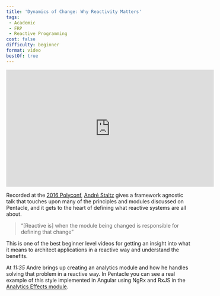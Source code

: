 ```yaml
---
title: 'Dynamics of Change: Why Reactivity Matters'
tags:
 - Academic
 - FRP
 - Reactive Programming
cost: false
difficulty: beginner
format: video
bestOf: true
---
```

<iframe width="560" height="315" src="https://www.youtube.com/embed/v68ppDlvHqs" frameborder="0" allow="accelerometer; autoplay; encrypted-media; gyroscope; picture-in-picture" allowfullscreen></iframe>

Recorded at the [2016 Polyconf](https://16.polyconf.com/), [André Staltz](https://twitter.com/andrestaltz) gives a framework agnostic talk that touches upon many of the principles and modules discussed on Pentacle, and it gets to the heart of defining what reactive systems are all about.

> “[Reactive is] when the module being changed is responsible for defining that change” 

This is one of the best beginner level videos for getting an insight into what it means to architect applications in a reactive way and understand the benefits.

At *11:35* Andre brings up creating an analytics module and how he handles solving that problem in a reactive way. In Pentacle you can see a real example of this style implemented in Angular using NgRx and RxJS in the [Analytics Effects module](https://github.com/jsonberry/pentacle/blob/next/libs/analytics/data-access/src/lib/%2Bstate/analytics.effects.ts).
